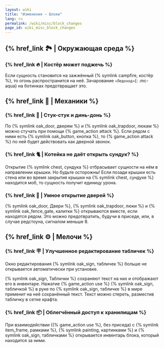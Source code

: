 ```yaml
---
layout: wiki
title: "Изменения — Блоки"
lang: ru
permalink: /wiki/misc/block_changes
page_id: wiki_misc_block_changes
---
```


## {% href_link 🏞️ | Окружающая среда %}

### {% href_link 🔥 | Костёр может поджечь %}
Если сущность становится на зажжённый {% symlink campfire, костёр %}, то огонь распространится на неё. Зачарование `«Ледоход»`{: .mc-aqua} на ботинках предотвращает это.



## {% href_link 🔧 | Механики %}

### {% href_link 🔔 | Стук-стук и динь-донь %}
По {% symlink oak_door, дверям %} и {% symlink oak_trapdoor, люкам %} можно стучать при помощи {% game_action attack %}. Если рядом с ними есть {% symlink oak_button, кнопка %}, то {% game_action attack %} по ней будет действовать как дверной звонок.

### {% href_link 🐈 | Котейка не даёт открыть сундук? %}
Открытие {% symlink chest, сундука %} отбрасывает сущности на нём в направлении крышки. Но будьте осторожны! Если позади крышки есть стена или во время закрытия крышки на {% symlink chest, сундуке %} находится моб, то сущность получит единицу урона.

### {% href_link 🚪 | Умное открытие дверей %}
{% symlink oak_door, Двери %}, {% symlink oak_trapdoor, люки %} и {% symlink oak_fence_gate, калитки %} открываются вместе, если находятся рядом. Это можно предотвратить, будучи в приседе, или, в случае редстоуна, сигналом меньше 8.



## {% href_link ⚙️ | Мелочи %}

### {% href_link 🪧 | Улучшенное редактирование табличек %}
Окно редактирования {% symlink oak_sign, табличек %} больше не открывается автоматически при установке.

{% symlink oak_sign, Таблички %} сохраняют текст на них и отображают его в инвентаре. Нажатие {% game_action use %} {% symlink oak_sign, табличкой %} в руке по {% symlink oak_sign, табличке %} в мире применит на неё сохранённый текст. Текст можно стереть, разместив табличку в сетке крафта.

### {% href_link 📦 | Облегчённый доступ к хранилищам %}
При взаимодействии ({% game_action use %}, без приседа) с {% symlink item_frame, рамками %}, {% symlink painting, картинками %} и {% symlink oak_sign, табличками %} открывается инвентарь блока, который находится за ними.
